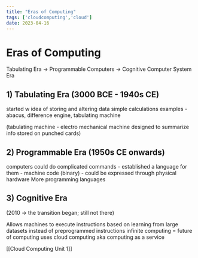 ```yaml
---
title: "Eras of Computing"
tags: ['cloudcomputing','cloud']
date: 2023-04-16 
---
```

# Eras of Computing 

Tabulating Era -> Programmable Computers -> Cognitive Computer System Era 

## 1) Tabulating Era (3000 BCE - 1940s CE)
started w idea of storing and altering data
simple calculations
examples - abacus, difference engine, tabulating machine

(tabulating machine - electro mechanical machine designed to summarize info stored on punched cards)

## 2) Programmable Era (1950s CE onwards)
computers could do complicated commands - established a language for them - machine code (binary) - could be expressed through physical hardware 
More programming languages 

## 3) Cognitive Era 
(2010 -> the transition began; still not there)

Allows machines to execute instructions based on learning from large datasets instead of preprogrammed instructions
infinite computing = future of computing 
uses cloud computing aka computing as a service 

[[Cloud Computing Unit 1]]
